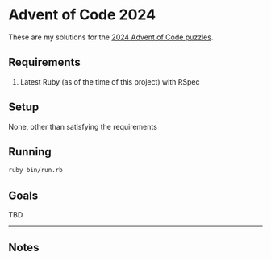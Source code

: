 # Advent of Code 2024

These are my solutions for the [2024 Advent of Code puzzles](https://adventofcode.com/2024).

## Requirements

 1. Latest Ruby (as of the time of this project) with RSpec

## Setup

None, other than satisfying the requirements

## Running

```bash
ruby bin/run.rb
```

## Goals

TBD

---
## Notes
